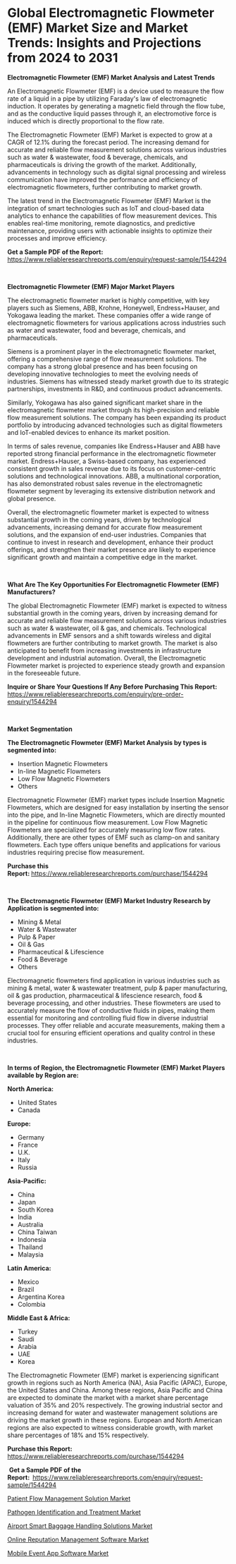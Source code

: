 <p><h1>Global Electromagnetic Flowmeter (EMF) Market Size and Market Trends: Insights and Projections from 2024 to 2031</h1></p><p><strong>Electromagnetic Flowmeter (EMF) Market Analysis and Latest Trends</strong></p>
<p><p>An Electromagnetic Flowmeter (EMF) is a device used to measure the flow rate of a liquid in a pipe by utilizing Faraday's law of electromagnetic induction. It operates by generating a magnetic field through the flow tube, and as the conductive liquid passes through it, an electromotive force is induced which is directly proportional to the flow rate.</p><p>The Electromagnetic Flowmeter (EMF) Market is expected to grow at a CAGR of 12.1% during the forecast period. The increasing demand for accurate and reliable flow measurement solutions across various industries such as water & wastewater, food & beverage, chemicals, and pharmaceuticals is driving the growth of the market. Additionally, advancements in technology such as digital signal processing and wireless communication have improved the performance and efficiency of electromagnetic flowmeters, further contributing to market growth.</p><p>The latest trend in the Electromagnetic Flowmeter (EMF) Market is the integration of smart technologies such as IoT and cloud-based data analytics to enhance the capabilities of flow measurement devices. This enables real-time monitoring, remote diagnostics, and predictive maintenance, providing users with actionable insights to optimize their processes and improve efficiency.</p></p>
<p><strong>Get a Sample PDF of the Report:&nbsp;</strong> <a href="https://www.reliableresearchreports.com/enquiry/request-sample/1544294">https://www.reliableresearchreports.com/enquiry/request-sample/1544294</a></p>
<p>&nbsp;</p>
<p><strong>Electromagnetic Flowmeter (EMF) Major Market Players</strong></p>
<p><p>The electromagnetic flowmeter market is highly competitive, with key players such as Siemens, ABB, Krohne, Honeywell, Endress+Hauser, and Yokogawa leading the market. These companies offer a wide range of electromagnetic flowmeters for various applications across industries such as water and wastewater, food and beverage, chemicals, and pharmaceuticals.</p><p>Siemens is a prominent player in the electromagnetic flowmeter market, offering a comprehensive range of flow measurement solutions. The company has a strong global presence and has been focusing on developing innovative technologies to meet the evolving needs of industries. Siemens has witnessed steady market growth due to its strategic partnerships, investments in R&D, and continuous product advancements.</p><p>Similarly, Yokogawa has also gained significant market share in the electromagnetic flowmeter market through its high-precision and reliable flow measurement solutions. The company has been expanding its product portfolio by introducing advanced technologies such as digital flowmeters and IoT-enabled devices to enhance its market position.</p><p>In terms of sales revenue, companies like Endress+Hauser and ABB have reported strong financial performance in the electromagnetic flowmeter market. Endress+Hauser, a Swiss-based company, has experienced consistent growth in sales revenue due to its focus on customer-centric solutions and technological innovations. ABB, a multinational corporation, has also demonstrated robust sales revenue in the electromagnetic flowmeter segment by leveraging its extensive distribution network and global presence.</p><p>Overall, the electromagnetic flowmeter market is expected to witness substantial growth in the coming years, driven by technological advancements, increasing demand for accurate flow measurement solutions, and the expansion of end-user industries. Companies that continue to invest in research and development, enhance their product offerings, and strengthen their market presence are likely to experience significant growth and maintain a competitive edge in the market.</p></p>
<p>&nbsp;</p>
<p><strong>What Are The Key Opportunities For Electromagnetic Flowmeter (EMF) Manufacturers?</strong></p>
<p><p>The global Electromagnetic Flowmeter (EMF) market is expected to witness substantial growth in the coming years, driven by increasing demand for accurate and reliable flow measurement solutions across various industries such as water & wastewater, oil & gas, and chemicals. Technological advancements in EMF sensors and a shift towards wireless and digital flowmeters are further contributing to market growth. The market is also anticipated to benefit from increasing investments in infrastructure development and industrial automation. Overall, the Electromagnetic Flowmeter market is projected to experience steady growth and expansion in the foreseeable future.</p></p>
<p><strong>Inquire or Share Your Questions If Any Before Purchasing This Report:</strong> <a href="https://www.reliableresearchreports.com/enquiry/pre-order-enquiry/1544294">https://www.reliableresearchreports.com/enquiry/pre-order-enquiry/1544294</a></p>
<p>&nbsp;</p>
<p><strong>Market Segmentation</strong></p>
<p><strong>The Electromagnetic Flowmeter (EMF) Market Analysis by types is segmented into:</strong></p>
<p><ul><li>Insertion Magnetic Flowmeters</li><li>In-line Magnetic Flowmeters</li><li>Low Flow Magnetic Flowmeters</li><li>Others</li></ul></p>
<p><p>Electromagnetic Flowmeter (EMF) market types include Insertion Magnetic Flowmeters, which are designed for easy installation by inserting the sensor into the pipe, and In-line Magnetic Flowmeters, which are directly mounted in the pipeline for continuous flow measurement. Low Flow Magnetic Flowmeters are specialized for accurately measuring low flow rates. Additionally, there are other types of EMF such as clamp-on and sanitary flowmeters. Each type offers unique benefits and applications for various industries requiring precise flow measurement.</p></p>
<p><strong>Purchase this Report:&nbsp;</strong><a href="https://www.reliableresearchreports.com/purchase/1544294">https://www.reliableresearchreports.com/purchase/1544294</a></p>
<p>&nbsp;</p>
<p><strong>The Electromagnetic Flowmeter (EMF) Market Industry Research by Application is segmented into:</strong></p>
<p><ul><li>Mining & Metal</li><li>Water & Wastewater</li><li>Pulp & Paper</li><li>Oil & Gas</li><li>Pharmaceutical & Lifescience</li><li>Food & Beverage</li><li>Others</li></ul></p>
<p><p>Electromagnetic flowmeters find application in various industries such as mining & metal, water & wastewater treatment, pulp & paper manufacturing, oil & gas production, pharmaceutical & lifescience research, food & beverage processing, and other industries. These flowmeters are used to accurately measure the flow of conductive fluids in pipes, making them essential for monitoring and controlling fluid flow in diverse industrial processes. They offer reliable and accurate measurements, making them a crucial tool for ensuring efficient operations and quality control in these industries.</p></p>
<p>&nbsp;</p>
<p><strong>In terms of Region, the Electromagnetic Flowmeter (EMF) Market Players available by Region are:</strong></p>
<p>
    <p> <strong> North America: </strong>
        <ul>
            <li>United States</li>
            <li>Canada</li>
        </ul>
        </p> 
    <p> <strong> Europe: </strong>
        <ul>
            <li>Germany</li>
            <li>France</li>
            <li>U.K.</li>
            <li>Italy</li>
            <li>Russia</li>
        </ul>
        </p> 
    <p> <strong> Asia-Pacific: </strong>
        <ul>
            <li>China</li>
            <li>Japan</li>
            <li>South Korea</li>
            <li>India</li>
            <li>Australia</li>
            <li>China Taiwan</li>
            <li>Indonesia</li>
            <li>Thailand</li>
            <li>Malaysia</li>
        </ul>
        </p> 
    <p> <strong> Latin America: </strong>
        <ul>
            <li>Mexico</li>
            <li>Brazil</li>
            <li>Argentina Korea</li>
            <li>Colombia</li>
        </ul>
        </p> 
    <p> <strong> Middle East & Africa: </strong>
        <ul>
            <li>Turkey</li>
            <li>Saudi</li>
            <li>Arabia</li>
            <li>UAE</li>
            <li>Korea</li>
        </ul>
    </p>
    </p>
<p><p>The Electromagnetic Flowmeter (EMF) market is experiencing significant growth in regions such as North America (NA), Asia Pacific (APAC), Europe, the United States and China. Among these regions, Asia Pacific and China are expected to dominate the market with a market share percentage valuation of 35% and 20% respectively. The growing industrial sector and increasing demand for water and wastewater management solutions are driving the market growth in these regions. European and North American regions are also expected to witness considerable growth, with market share percentages of 18% and 15% respectively.</p></p>
<p><strong>Purchase this Report: </strong><a href="https://www.reliableresearchreports.com/purchase/1544294">https://www.reliableresearchreports.com/purchase/1544294</a></p>
<p>&nbsp;<strong>Get a Sample PDF of the Report:&nbsp;&nbsp;</strong><a href="https://www.reliableresearchreports.com/enquiry/request-sample/1544294">https://www.reliableresearchreports.com/enquiry/request-sample/1544294</a></p>
<p><strong></strong></p>
<p><p><a href="https://github.com/bracarafogo/Market-Research-Report-List-2/blob/main/patient-flow-management-solution-market.md">Patient Flow Management Solution Market</a></p><p><a href="https://github.com/abdelrhmankishk22/Market-Research-Report-List-3/blob/main/pathogen-identification-and-treatment-market.md">Pathogen Identification and Treatment Market</a></p><p><a href="https://medium.com/@albinbrakus/airport-smart-baggage-handling-solutions-market-exploring-market-share-market-trends-and-future-c377206447d3">Airport Smart Baggage Handling Solutions Market</a></p><p><a href="https://medium.com/@albinbrakus/online-reputation-management-software-market-size-market-outlook-and-market-forecast-2024-to-8536d1771920">Online Reputation Management Software Market</a></p><p><a href="https://medium.com/@albinbrakus/mobile-event-app-software-market-analysis-its-cagr-market-segmentation-and-global-industry-7345058b7877">Mobile Event App Software Market</a></p></p>